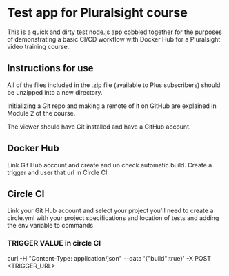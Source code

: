 # Test app for Pluralsight course

This is a quick and dirty test node.js app cobbled together for the purposes of demonstrating a basic CI/CD workflow with Docker Hub for a Pluralsight video training course..

## Instructions for use

All of the files included in the .zip file (available to Plus subscribers) should be unzipped into a new directory.

Initializing a Git repo and making a remote of it on GitHub are explained in Module 2 of the course.

The viewer should have Git installed and have a GitHub account.

## Docker Hub
Link Git Hub account and create and un check automatic build.  Create a trigger and user that url in Circle CI

## Circle CI
Link your Git Hub account and select your project you'll need to create a circle.yml with your project specifications and location of tests and adding the env variable to commands

### TRIGGER VALUE in circle CI
curl -H "Content-Type: application/json" --data '{"build":true}' -X POST <TRIGGER_URL>
